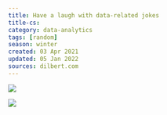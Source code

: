 ```yaml
---
title: Have a laugh with data-related jokes
title-cs: 
category: data-analytics
tags: [random]
season: winter
created: 03 Apr 2021
updated: 05 Jan 2022
sources: dilbert.com
---
```


![](https://pocket-image-cache.com//filters:no_upscale():format(jpg):extract_cover()/https%3A%2F%2Fmiro.medium.com%2Fmax%2F1800%2F0*prArgUEkxs64wGgp)

![](https://pocket-image-cache.com//filters:no_upscale():format(jpg):extract_cover()/https%3A%2F%2Fmiro.medium.com%2Fmax%2F1800%2F0*5DJwVyTOOst-e3Jt)